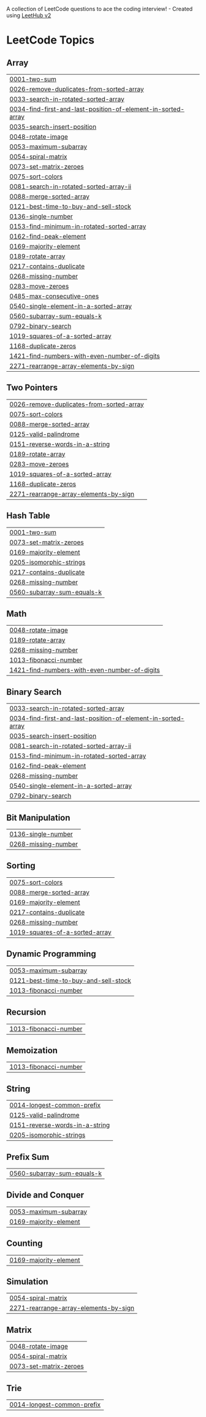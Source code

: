 A collection of LeetCode questions to ace the coding interview! - Created using [LeetHub v2](https://github.com/arunbhardwaj/LeetHub-2.0)
<!---LeetCode Topics Start-->
# LeetCode Topics
## Array
|  |
| ------- |
| [0001-two-sum](https://github.com/abhishek5173/DSA/tree/master/0001-two-sum) |
| [0026-remove-duplicates-from-sorted-array](https://github.com/abhishek5173/DSA/tree/master/0026-remove-duplicates-from-sorted-array) |
| [0033-search-in-rotated-sorted-array](https://github.com/abhishek5173/DSA/tree/master/0033-search-in-rotated-sorted-array) |
| [0034-find-first-and-last-position-of-element-in-sorted-array](https://github.com/abhishek5173/DSA/tree/master/0034-find-first-and-last-position-of-element-in-sorted-array) |
| [0035-search-insert-position](https://github.com/abhishek5173/DSA/tree/master/0035-search-insert-position) |
| [0048-rotate-image](https://github.com/abhishek5173/DSA/tree/master/0048-rotate-image) |
| [0053-maximum-subarray](https://github.com/abhishek5173/DSA/tree/master/0053-maximum-subarray) |
| [0054-spiral-matrix](https://github.com/abhishek5173/DSA/tree/master/0054-spiral-matrix) |
| [0073-set-matrix-zeroes](https://github.com/abhishek5173/DSA/tree/master/0073-set-matrix-zeroes) |
| [0075-sort-colors](https://github.com/abhishek5173/DSA/tree/master/0075-sort-colors) |
| [0081-search-in-rotated-sorted-array-ii](https://github.com/abhishek5173/DSA/tree/master/0081-search-in-rotated-sorted-array-ii) |
| [0088-merge-sorted-array](https://github.com/abhishek5173/DSA/tree/master/0088-merge-sorted-array) |
| [0121-best-time-to-buy-and-sell-stock](https://github.com/abhishek5173/DSA/tree/master/0121-best-time-to-buy-and-sell-stock) |
| [0136-single-number](https://github.com/abhishek5173/DSA/tree/master/0136-single-number) |
| [0153-find-minimum-in-rotated-sorted-array](https://github.com/abhishek5173/DSA/tree/master/0153-find-minimum-in-rotated-sorted-array) |
| [0162-find-peak-element](https://github.com/abhishek5173/DSA/tree/master/0162-find-peak-element) |
| [0169-majority-element](https://github.com/abhishek5173/DSA/tree/master/0169-majority-element) |
| [0189-rotate-array](https://github.com/abhishek5173/DSA/tree/master/0189-rotate-array) |
| [0217-contains-duplicate](https://github.com/abhishek5173/DSA/tree/master/0217-contains-duplicate) |
| [0268-missing-number](https://github.com/abhishek5173/DSA/tree/master/0268-missing-number) |
| [0283-move-zeroes](https://github.com/abhishek5173/DSA/tree/master/0283-move-zeroes) |
| [0485-max-consecutive-ones](https://github.com/abhishek5173/DSA/tree/master/0485-max-consecutive-ones) |
| [0540-single-element-in-a-sorted-array](https://github.com/abhishek5173/DSA/tree/master/0540-single-element-in-a-sorted-array) |
| [0560-subarray-sum-equals-k](https://github.com/abhishek5173/DSA/tree/master/0560-subarray-sum-equals-k) |
| [0792-binary-search](https://github.com/abhishek5173/DSA/tree/master/0792-binary-search) |
| [1019-squares-of-a-sorted-array](https://github.com/abhishek5173/DSA/tree/master/1019-squares-of-a-sorted-array) |
| [1168-duplicate-zeros](https://github.com/abhishek5173/DSA/tree/master/1168-duplicate-zeros) |
| [1421-find-numbers-with-even-number-of-digits](https://github.com/abhishek5173/DSA/tree/master/1421-find-numbers-with-even-number-of-digits) |
| [2271-rearrange-array-elements-by-sign](https://github.com/abhishek5173/DSA/tree/master/2271-rearrange-array-elements-by-sign) |
## Two Pointers
|  |
| ------- |
| [0026-remove-duplicates-from-sorted-array](https://github.com/abhishek5173/DSA/tree/master/0026-remove-duplicates-from-sorted-array) |
| [0075-sort-colors](https://github.com/abhishek5173/DSA/tree/master/0075-sort-colors) |
| [0088-merge-sorted-array](https://github.com/abhishek5173/DSA/tree/master/0088-merge-sorted-array) |
| [0125-valid-palindrome](https://github.com/abhishek5173/DSA/tree/master/0125-valid-palindrome) |
| [0151-reverse-words-in-a-string](https://github.com/abhishek5173/DSA/tree/master/0151-reverse-words-in-a-string) |
| [0189-rotate-array](https://github.com/abhishek5173/DSA/tree/master/0189-rotate-array) |
| [0283-move-zeroes](https://github.com/abhishek5173/DSA/tree/master/0283-move-zeroes) |
| [1019-squares-of-a-sorted-array](https://github.com/abhishek5173/DSA/tree/master/1019-squares-of-a-sorted-array) |
| [1168-duplicate-zeros](https://github.com/abhishek5173/DSA/tree/master/1168-duplicate-zeros) |
| [2271-rearrange-array-elements-by-sign](https://github.com/abhishek5173/DSA/tree/master/2271-rearrange-array-elements-by-sign) |
## Hash Table
|  |
| ------- |
| [0001-two-sum](https://github.com/abhishek5173/DSA/tree/master/0001-two-sum) |
| [0073-set-matrix-zeroes](https://github.com/abhishek5173/DSA/tree/master/0073-set-matrix-zeroes) |
| [0169-majority-element](https://github.com/abhishek5173/DSA/tree/master/0169-majority-element) |
| [0205-isomorphic-strings](https://github.com/abhishek5173/DSA/tree/master/0205-isomorphic-strings) |
| [0217-contains-duplicate](https://github.com/abhishek5173/DSA/tree/master/0217-contains-duplicate) |
| [0268-missing-number](https://github.com/abhishek5173/DSA/tree/master/0268-missing-number) |
| [0560-subarray-sum-equals-k](https://github.com/abhishek5173/DSA/tree/master/0560-subarray-sum-equals-k) |
## Math
|  |
| ------- |
| [0048-rotate-image](https://github.com/abhishek5173/DSA/tree/master/0048-rotate-image) |
| [0189-rotate-array](https://github.com/abhishek5173/DSA/tree/master/0189-rotate-array) |
| [0268-missing-number](https://github.com/abhishek5173/DSA/tree/master/0268-missing-number) |
| [1013-fibonacci-number](https://github.com/abhishek5173/DSA/tree/master/1013-fibonacci-number) |
| [1421-find-numbers-with-even-number-of-digits](https://github.com/abhishek5173/DSA/tree/master/1421-find-numbers-with-even-number-of-digits) |
## Binary Search
|  |
| ------- |
| [0033-search-in-rotated-sorted-array](https://github.com/abhishek5173/DSA/tree/master/0033-search-in-rotated-sorted-array) |
| [0034-find-first-and-last-position-of-element-in-sorted-array](https://github.com/abhishek5173/DSA/tree/master/0034-find-first-and-last-position-of-element-in-sorted-array) |
| [0035-search-insert-position](https://github.com/abhishek5173/DSA/tree/master/0035-search-insert-position) |
| [0081-search-in-rotated-sorted-array-ii](https://github.com/abhishek5173/DSA/tree/master/0081-search-in-rotated-sorted-array-ii) |
| [0153-find-minimum-in-rotated-sorted-array](https://github.com/abhishek5173/DSA/tree/master/0153-find-minimum-in-rotated-sorted-array) |
| [0162-find-peak-element](https://github.com/abhishek5173/DSA/tree/master/0162-find-peak-element) |
| [0268-missing-number](https://github.com/abhishek5173/DSA/tree/master/0268-missing-number) |
| [0540-single-element-in-a-sorted-array](https://github.com/abhishek5173/DSA/tree/master/0540-single-element-in-a-sorted-array) |
| [0792-binary-search](https://github.com/abhishek5173/DSA/tree/master/0792-binary-search) |
## Bit Manipulation
|  |
| ------- |
| [0136-single-number](https://github.com/abhishek5173/DSA/tree/master/0136-single-number) |
| [0268-missing-number](https://github.com/abhishek5173/DSA/tree/master/0268-missing-number) |
## Sorting
|  |
| ------- |
| [0075-sort-colors](https://github.com/abhishek5173/DSA/tree/master/0075-sort-colors) |
| [0088-merge-sorted-array](https://github.com/abhishek5173/DSA/tree/master/0088-merge-sorted-array) |
| [0169-majority-element](https://github.com/abhishek5173/DSA/tree/master/0169-majority-element) |
| [0217-contains-duplicate](https://github.com/abhishek5173/DSA/tree/master/0217-contains-duplicate) |
| [0268-missing-number](https://github.com/abhishek5173/DSA/tree/master/0268-missing-number) |
| [1019-squares-of-a-sorted-array](https://github.com/abhishek5173/DSA/tree/master/1019-squares-of-a-sorted-array) |
## Dynamic Programming
|  |
| ------- |
| [0053-maximum-subarray](https://github.com/abhishek5173/DSA/tree/master/0053-maximum-subarray) |
| [0121-best-time-to-buy-and-sell-stock](https://github.com/abhishek5173/DSA/tree/master/0121-best-time-to-buy-and-sell-stock) |
| [1013-fibonacci-number](https://github.com/abhishek5173/DSA/tree/master/1013-fibonacci-number) |
## Recursion
|  |
| ------- |
| [1013-fibonacci-number](https://github.com/abhishek5173/DSA/tree/master/1013-fibonacci-number) |
## Memoization
|  |
| ------- |
| [1013-fibonacci-number](https://github.com/abhishek5173/DSA/tree/master/1013-fibonacci-number) |
## String
|  |
| ------- |
| [0014-longest-common-prefix](https://github.com/abhishek5173/DSA/tree/master/0014-longest-common-prefix) |
| [0125-valid-palindrome](https://github.com/abhishek5173/DSA/tree/master/0125-valid-palindrome) |
| [0151-reverse-words-in-a-string](https://github.com/abhishek5173/DSA/tree/master/0151-reverse-words-in-a-string) |
| [0205-isomorphic-strings](https://github.com/abhishek5173/DSA/tree/master/0205-isomorphic-strings) |
## Prefix Sum
|  |
| ------- |
| [0560-subarray-sum-equals-k](https://github.com/abhishek5173/DSA/tree/master/0560-subarray-sum-equals-k) |
## Divide and Conquer
|  |
| ------- |
| [0053-maximum-subarray](https://github.com/abhishek5173/DSA/tree/master/0053-maximum-subarray) |
| [0169-majority-element](https://github.com/abhishek5173/DSA/tree/master/0169-majority-element) |
## Counting
|  |
| ------- |
| [0169-majority-element](https://github.com/abhishek5173/DSA/tree/master/0169-majority-element) |
## Simulation
|  |
| ------- |
| [0054-spiral-matrix](https://github.com/abhishek5173/DSA/tree/master/0054-spiral-matrix) |
| [2271-rearrange-array-elements-by-sign](https://github.com/abhishek5173/DSA/tree/master/2271-rearrange-array-elements-by-sign) |
## Matrix
|  |
| ------- |
| [0048-rotate-image](https://github.com/abhishek5173/DSA/tree/master/0048-rotate-image) |
| [0054-spiral-matrix](https://github.com/abhishek5173/DSA/tree/master/0054-spiral-matrix) |
| [0073-set-matrix-zeroes](https://github.com/abhishek5173/DSA/tree/master/0073-set-matrix-zeroes) |
## Trie
|  |
| ------- |
| [0014-longest-common-prefix](https://github.com/abhishek5173/DSA/tree/master/0014-longest-common-prefix) |
<!---LeetCode Topics End-->